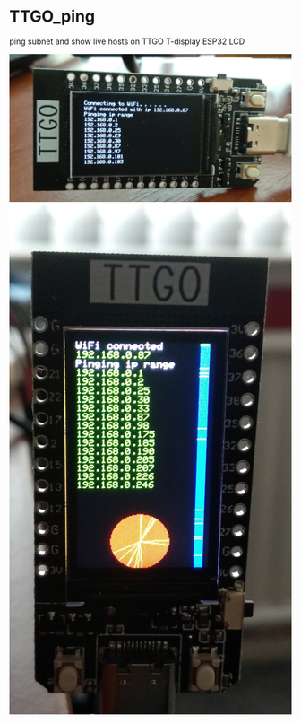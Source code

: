 # TTGO_ping 

ping subnet and show live hosts on TTGO T-display ESP32 LCD

![](https://github.com/mikerr/TTGO_ping/blob/main/IMG_20210425_144122.jpg)
![](https://github.com/mikerr/TTGO_ping/blob/main/IMG_20210425_200152.jpg?s=10)
